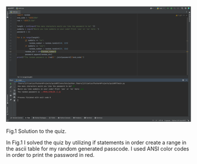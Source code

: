 ![](quiz007.png)

Fig.1 Solution to the quiz.

In Fig.1 I solved the quiz by utilizing if statements in order create a range in the ascii table for my random generated passcode. I used ANSI color codes in order to print the password in red.
